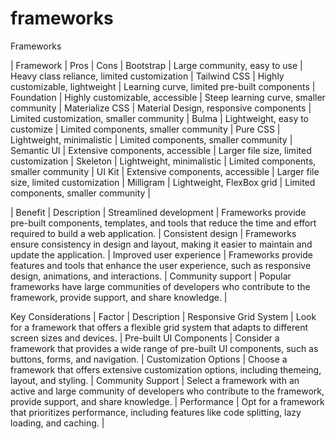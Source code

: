 # frameworks
Frameworks

| Framework | 	Pros |	Cons |
Bootstrap |	Large community, easy to use |	Heavy class reliance, limited customization |
Tailwind CSS |	Highly customizable, lightweight |	Learning curve, limited pre-built components |
Foundation |	Highly customizable, accessible |	Steep learning curve, smaller community |
Materialize CSS |	Material Design, responsive components |	Limited customization, smaller community |
Bulma |	Lightweight, easy to customize |	Limited components, smaller community |
Pure CSS |	Lightweight, minimalistic |	Limited components, smaller community |
Semantic UI |	Extensive components, accessible |	Larger file size, limited customization |
Skeleton |	Lightweight, minimalistic |	Limited components, smaller community |
UI Kit |	Extensive components, accessible |	Larger file size, limited customization |
Milligram |	Lightweight, FlexBox grid |	Limited components, smaller community |


| Benefit | 	Description |
Streamlined development |	Frameworks provide pre-built components, templates, and tools that reduce the time and effort required to build a web application. |
Consistent design |	Frameworks ensure consistency in design and layout, making it easier to maintain and update the application. |
Improved user experience |	Frameworks provide features and tools that enhance the user experience, such as responsive design, animations, and interactions. |
Community support |	Popular frameworks have large communities of developers who contribute to the framework, provide support, and share knowledge. |

Key Considerations
| Factor |	Description |
Responsive Grid System |	Look for a framework that offers a flexible grid system that adapts to different screen sizes and devices. |
Pre-built UI Components |	Consider a framework that provides a wide range of pre-built UI components, such as buttons, forms, and navigation. |
Customization Options |	Choose a framework that offers extensive customization options, including themeing, layout, and styling. |
Community Support |	Select a framework with an active and large community of developers who contribute to the framework, provide support, and share knowledge. |
Performance	 | Opt for a framework that prioritizes performance, including features like code splitting, lazy loading, and caching. |

